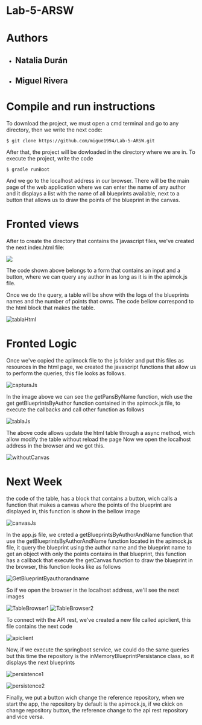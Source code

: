 # Lab-5-ARSW

# Authors

- ## Natalia Durán
- ## Miguel Rivera

# Compile and run instructions

To download the project, we must open a cmd terminal and go to any directory, then we write the next code:

```$ git clone https://github.com/migue1994/Lab-5-ARSW.git```

After that, the project will be dowloaded in the directory where we are in.
To execute the project, write the code

```$ gradle runBoot```

And we go to the localhost address in our browser. There will be the main page of the web application where we can enter the name of any author and it displays a list with the name of all blueprints available, next to a button that allows us to draw the points of the blueprint in the canvas.

# Fronted views

After to create the directory that contains the javascript files, we've created the next index.html file:

![](https://github.com/migue1994/Lab-5-ARSW/blob/master/src/main/resources/img/formulario.PNG)

The code shown above belongs to a form that contains an input and a button, where we can query any author in as long as it is in the apimok.js file.

Once we do the query, a table will be show with the logs of the blueprints names and the number of points that owns. The code bellow correspond to the html block that makes the table.

![tablaHtml](https://github.com/migue1994/Lab-5-ARSW/blob/master/src/main/resources/img/tabla_html.PNG)

# Fronted Logic

Once we've copied the aplimock file to the js folder and put this files as resources in the html page, we created the javascript functions that allow us to perform the queries, this file looks as follows.

![capturaJs](https://github.com/migue1994/Lab-5-ARSW/blob/master/src/main/resources/img/capturaJs.PNG)

In the image above we can see the getPansByName function, wich use the get getBlueprintsByAuthor function contained in the apimock.js file, to execute the callbacks and call other function as follows

![tablaJs](https://github.com/migue1994/Lab-5-ARSW/blob/master/src/main/resources/img/tableJs.PNG)

The above code allows update the html table through a async method, wich allow modify the table without reload the page
Now we open the localhost address in the browser and we got this.

![withoutCanvas](https://github.com/migue1994/Lab-5-ARSW/blob/master/src/main/resources/img/withoutCanvas.PNG)



# Next Week

the code of the table, has a block that contains a button, wich calls a function that makes a canvas where the points of the blueprint are displayed in, this function is show in the bellow image

![canvasJs](https://github.com/migue1994/Lab-5-ARSW/blob/master/src/main/resources/img/canvasJs.PNG)

In the app.js file, we creted a getBlueprintsByAuthorAndName function that use the getBlueprintsByAuthorAndName function located in the apimock.js file, it query the blueprint using the author name and the blueprint name to get an object with only the points contains in that blueprint, this function has a callback that execute the getCanvas function to draw the blueprint in the browser, this function looks like as follows

![GetBlueprintByauthorandname](https://github.com/migue1994/Lab-5-ARSW/blob/master/src/main/resources/img/getBlueprintByAuthorAndName.PNG)

So if we open the browser in the localhost address, we'll see the next images

![TableBrowser1](https://github.com/migue1994/Lab-5-ARSW/blob/master/src/main/resources/img/tableBrowser1.PNG)
![TableBrowser2](https://github.com/migue1994/Lab-5-ARSW/blob/master/src/main/resources/img/tableBrowser2.PNG)

To connect with the API rest, we've created a new file called apiclient, this file contains the next code

![apiclient](https://github.com/migue1994/Lab-5-ARSW/blob/master/src/main/resources/img/Apiclient.PNG)

Now, if we execute the springboot service, we could do the same queries but this time the repository is the inMemoryBlueprintPersistance class, so it displays the next blueprints

![persistence1](https://github.com/migue1994/Lab-5-ARSW/blob/master/src/main/resources/img/persistance1.PNG)

![persistence2](https://github.com/migue1994/Lab-5-ARSW/blob/master/src/main/resources/img/persistance%202.PNG)

Finally, we put a button wich change the reference repository, when we start the app, the repository by default is the apimock.js, if we ckick on change repository button, the reference change to the api rest repository and vice versa.

